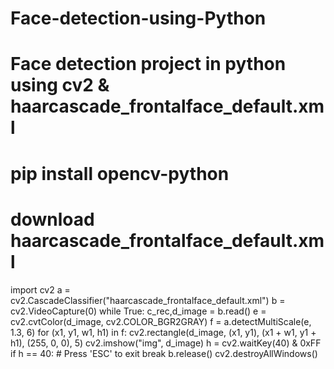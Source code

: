 # Face-detection-using-Python
# Face detection project in python using cv2 & haarcascade_frontalface_default.xml

# pip install opencv-python
# download haarcascade_frontalface_default.xml
import cv2
a = cv2.CascadeClassifier("haarcascade_frontalface_default.xml")
b = cv2.VideoCapture(0)
while True:
    c_rec,d_image = b.read()
    e = cv2.cvtColor(d_image, cv2.COLOR_BGR2GRAY)
    f = a.detectMultiScale(e, 1.3, 6)
    for (x1, y1, w1, h1) in f:
        cv2.rectangle(d_image, (x1, y1), (x1 + w1, y1 + h1), (255, 0, 0), 5)
    cv2.imshow("img", d_image)
    h = cv2.waitKey(40) & 0xFF
    if h == 40:  # Press 'ESC' to exit
        break
b.release()
cv2.destroyAllWindows()

